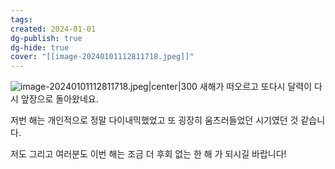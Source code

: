 ```yaml
---
tags: 
created: 2024-01-01
dg-publish: true
dg-hide: true
cover: "[[image-20240101112811718.jpeg]]"
---
```

![image-20240101112811718.jpeg|center|300](/img/user/kr/%EC%9D%BC%EA%B8%B0/assets/2024-01-01/image-20240101112811718.jpeg)
새해가 떠오르고 또다시 달력이 다시 앞장으로 돌아왔네요.

저번 해는 개인적으로 정말 다이내믹했었고 또 굉장히 움츠러들었던 시기였던 것 같습니다.

저도 그리고 여러분도 이번 해는 조금 더 후회 없는 한 해 가 되시길 바랍니다!